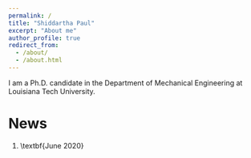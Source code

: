 ```yaml
---
permalink: /
title: "Shiddartha Paul"
excerpt: "About me"
author_profile: true
redirect_from: 
  - /about/
  - /about.html
---
```


I am a Ph.D. candidate in the Department of Mechanical Engineering at Louisiana Tech University. 




News 
======
1. \textbf{June 2020}
